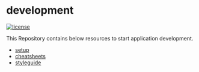 # development
[![license](https://img.shields.io/github/license/mashape/apistatus.svg)](https://raw.githubusercontent.com/rajendarreddyj/development/master/LICENSE)

This Repository contains below resources to start application development.
* [setup](setup)
* [cheatsheets](cheatsheets)
* [styleguide](setup/eclipse/styleguide)
